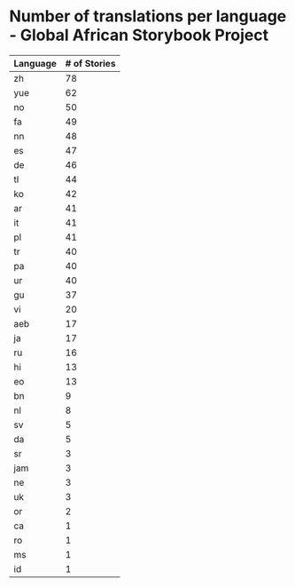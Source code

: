 # Number of translations per language - Global African Storybook Project

Language | # of Stories
-------- | ------------
zh | 78
yue | 62
no | 50
fa | 49
nn | 48
es | 47
de | 46
tl | 44
ko | 42
ar | 41
it | 41
pl | 41
tr | 40
pa | 40
ur | 40
gu | 37
vi | 20
aeb | 17
ja | 17
ru | 16
hi | 13
eo | 13
bn | 9
nl | 8
sv | 5
da | 5
sr | 3
jam | 3
ne | 3
uk | 3
or | 2
ca | 1
ro | 1
ms | 1
id | 1
